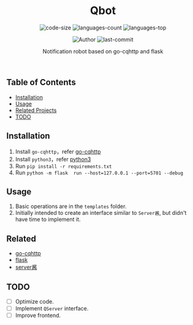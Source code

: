 <div align="center">
  <h1>Qbot</h1>
  
  <p>
    <img src="https://img.shields.io/github/languages/code-size/xia0ne/qbot" alt="code-size" />
    <img src="https://img.shields.io/github/languages/count/xia0ne/qbot" alt="languages-count" />
    <img src="https://img.shields.io/github/languages/top/xia0ne/qbot?color=yellow" alt="languages-top" />
<!--     <img src="https://img.shields.io/github/package-json/v/Ritusan/color-library" alt="version" /> -->
  </p>
  <p>
    <img src="https://img.shields.io/badge/Author-YuRuiH-orange" alt="Author" />
    <img src="https://img.shields.io/github/last-commit/xia0ne/qbot" alt="last-commit" />
  </p>
  
  <p>Notification robot based on go-cqhttp and flask</p>
  <p><i></i></p>
</div>

<br />


## Table of Contents
- [Installation](#Installation)
- [Usage](#Usage)
- [Related Projects](#Related)
- [TODO](#TODO)


## Installation
1. Install `go-cqhttp`，refer [go-cqhttp](https://docs.go-cqhttp.org/guide/quick_start.html)
2. Install `python3`，refer [python3](https://www.python.org/downloads/)
3. Run ```pip install -r requirements.txt```
4. Run ```python -m flask  run --host=127.0.0.1 --port=5701 --debug```

## Usage
1. Basic operations are in the `templates` folder.
2. Initially intended to create an interface similar to `Server酱`, but didn't have time to implement it.

## Related
- [go-cqhttp](https://docs.go-cqhttp.org/guide/quick_start.html)
- [flask](https://flask.palletsprojects.com/en/1.1.x/)
- [server酱](https://sct.ftqq.com/)

## TODO
- [ ] Optimize code.
- [ ] Implement `QServer` interface.
- [ ] Improve frontend.
